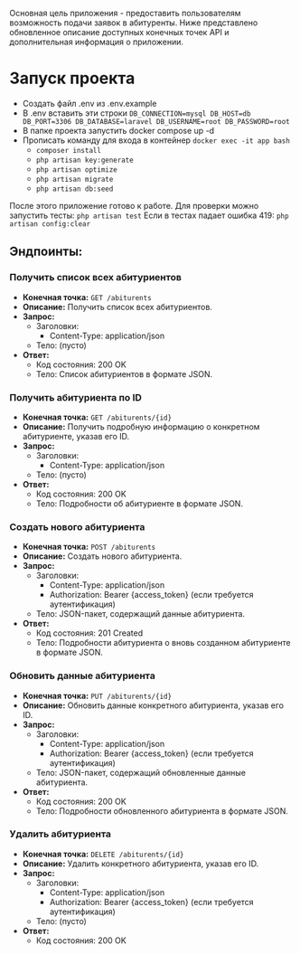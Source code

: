 Основная цель приложения - предоставить пользователям возможность подачи заявок в абитуренты. Ниже представлено обновленное описание доступных конечных точек API и дополнительная информация о приложении.

# Запуск проекта

* Создать файл .env из .env.example
* В .env вставить эти строки `DB_CONNECTION=mysql DB_HOST=db DB_PORT=3306 DB_DATABASE=laravel DB_USERNAME=root DB_PASSWORD=root`
* В папке проекта запустить docker compose up -d
* Прописать команду для входа в контейнер `docker exec -it app bash`
    * `composer install`
    * `php artisan key:generate`
    * `php artisan optimize`
    * `php artisan migrate`
    * `php artisan db:seed`

После этого приложение готово к работе.
Для проверки можно запустить тесты: `php artisan test`
Если в тестах падает ошибка 419: `php artisan config:clear`

## Эндпоинты:
### Получить список всех абитуриентов

- **Конечная точка:** `GET /abiturents`
- **Описание:** Получить список всех абитуриентов.
- **Запрос:**
    - Заголовки:
        - Content-Type: application/json
    - Тело: (пусто)
- **Ответ:**
    - Код состояния: 200 OK
    - Тело: Список абитуриентов в формате JSON.

### Получить абитуриента по ID

- **Конечная точка:** `GET /abiturents/{id}`
- **Описание:** Получить подробную информацию о конкретном абитуриенте, указав его ID.
- **Запрос:**
    - Заголовки:
        - Content-Type: application/json
    - Тело: (пусто)
- **Ответ:**
    - Код состояния: 200 OK
    - Тело: Подробности об абитуриенте в формате JSON.

### Создать нового абитуриента

- **Конечная точка:** `POST /abiturents`
- **Описание:** Создать нового абитуриента.
- **Запрос:**
    - Заголовки:
        - Content-Type: application/json
        - Authorization: Bearer {access_token} (если требуется аутентификация)
    - Тело: JSON-пакет, содержащий данные абитуриента.
- **Ответ:**
    - Код состояния: 201 Created
    - Тело: Подробности абитуриента о вновь созданном абитуриенте в формате JSON.

### Обновить данные абитуриента

- **Конечная точка:** `PUT /abiturents/{id}`
- **Описание:** Обновить данные конкретного абитуриента, указав его ID.
- **Запрос:**
    - Заголовки:
        - Content-Type: application/json
        - Authorization: Bearer {access_token} (если требуется аутентификация)
    - Тело: JSON-пакет, содержащий обновленные данные абитуриента.
- **Ответ:**
    - Код состояния: 200 OK
    - Тело: Подробности обновленного абитуриента в формате JSON.

### Удалить абитуриента

- **Конечная точка:** `DELETE /abiturents/{id}`
- **Описание:** Удалить конкретного абитуриента, указав его ID.
- **Запрос:**
    - Заголовки:
        - Content-Type: application/json
        - Authorization: Bearer {access_token} (если требуется аутентификация)
    - Тело: (пусто)
- **Ответ:**
    - Код состояния: 200 OK
